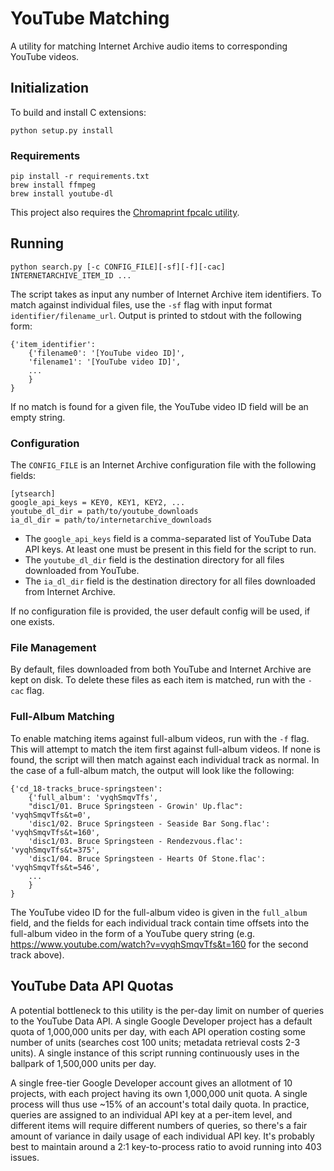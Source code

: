 # YouTube Matching
A utility for matching Internet Archive audio items to corresponding YouTube videos.

## Initialization
To build and install C extensions:

	python setup.py install

### Requirements
	pip install -r requirements.txt
	brew install ffmpeg
	brew install youtube-dl
This project also requires the [Chromaprint fpcalc utility](https://acoustid.org/chromaprint).

## Running
	python search.py [-c CONFIG_FILE][-sf][-f][-cac] INTERNETARCHIVE_ITEM_ID ...
    
The script takes as input any number of Internet Archive item identifiers. To match against individual files, use the `-sf` flag with input format `identifier/filename_url`. Output is printed to stdout with the following form:
	
    {'item_identifier':
        {'filename0': '[YouTube video ID]',
        'filename1': '[YouTube video ID]',
        ...
        }
    }
    
If no match is found for a given file, the YouTube video ID field will be an empty string.

### Configuration
The `CONFIG_FILE` is an Internet Archive configuration file with the following fields:
	
    [ytsearch]
    google_api_keys = KEY0, KEY1, KEY2, ...
    youtube_dl_dir = path/to/youtube_downloads
    ia_dl_dir = path/to/internetarchive_downloads
    
* The `google_api_keys` field is a comma-separated list of YouTube Data API keys. At least one must be present in this field for the script to run.
* The `youtube_dl_dir` field is the destination directory for all files downloaded from YouTube.
* The `ia_dl_dir` field is the destination directory for all files downloaded from Internet Archive.

If no configuration file is provided, the user default config will be used, if one exists.

### File Management
By default, files downloaded from both YouTube and Internet Archive are kept on disk. To delete these files as each item is matched, run with the `-cac` flag.

### Full-Album Matching
To enable matching items against full-album videos, run with the `-f` flag. This will attempt to match the item first against full-album videos. If none is found, the script will then match against each individual track as normal. In the case of a full-album match, the output will look like the following:
	
    {'cd_18-tracks_bruce-springsteen':
        {'full_album': 'vyqhSmqvTfs',
        "disc1/01. Bruce Springsteen - Growin' Up.flac": 'vyqhSmqvTfs&t=0',
        'disc1/02. Bruce Springsteen - Seaside Bar Song.flac': 'vyqhSmqvTfs&t=160',
        'disc1/03. Bruce Springsteen - Rendezvous.flac': 'vyqhSmqvTfs&t=375',
        'disc1/04. Bruce Springsteen - Hearts Of Stone.flac': 'vyqhSmqvTfs&t=546',
        ...
        }
    }
         
The YouTube video ID for the full-album video is given in the `full_album` field, and the fields for each individual track contain time offsets into the full-album video in the form of a YouTube query string (e.g. <https://www.youtube.com/watch?v=vyqhSmqvTfs&t=160> for the second track above).

## YouTube Data API Quotas
A potential bottleneck to this utility is the per-day limit on number of queries to the YouTube Data API. A single Google Developer project has a default quota of 1,000,000 units per day, with each API operation costing some number of units (searches cost 100 units; metadata retrieval costs 2-3 units). A single instance of this script running continuously uses in the ballpark of 1,500,000 units per day.

A single free-tier Google Developer account gives an allotment of 10 projects, with each project having its own 1,000,000 unit quota. A single process will thus use ~15% of an account's total daily quota. In practice, queries are assigned to an individual API key at a per-item level, and different items will require different numbers of queries, so there's a fair amount of variance in daily usage of each individual API key. It's probably best to maintain around a 2:1 key-to-process ratio to avoid running into 403 issues.